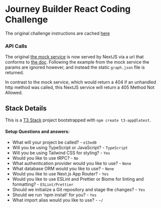 # Journey Builder React Coding Challenge
The original challenge instructions are cached [here](./orig_challenge.mhtml)

### API Calls
The original [the mock service](https://github.com/mosaic-avantos/frontendchallengeserver) is now served by NextJS via a url that conforms to [the doc](https://api.avantos-dev.io/docs#/operations/action-blueprint-graph-get). Following the example from the mock service the params are ignored however, and instead the static `graph.json` file is returned.

In contrast to the mock service, which would return a 404 if an unhandled http method was called, this NextJS service will return a 405 Method Not Allowed.

## Stack Details
This is a [T3 Stack](https://create.t3.gg/) project bootstrapped with `npm create t3-app@latest`.

#### Setup Questions and answers:
* What will your project be called? - `e15ed0`
* Will you be using TypeScript or JavaScript? - `TypeScript`
* Will you be using Tailwind CSS for styling? - `Yes`
* Would you like to use tRPC? - `No`
* What authentication provider would you like to use? - `None`
* What database ORM would you like to use? - `None`
* Would you like to use Next.js App Router? - `Yes`
* Would you like to use ESLint and Prettier or Biome for linting and formatting? - `ESLint/Prettier`
* Should we initialize a Git repository and stage the changes? - `Yes`
* Should we run 'npm install' for you? - `Yes`
* What import alias would you like to use? - `~/`